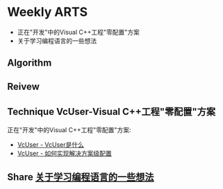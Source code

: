 # Weekly ARTS

- 正在"开发"中的Visual C++工程"零配置"方案
- 关于学习编程语言的一些想法

## Algorithm

## Reivew

## Technique VcUser-Visual C++工程"零配置"方案

正在"开发"中的Visual C++工程"零配置"方案:

- [VcUser - VcUser是什么](VcUserP0.md)
- [VcUser - 如何实现解决方案级配置](VcUserP1.md)

## Share [关于学习编程语言的一些想法](AboutLearningCppLanguage.md)
